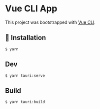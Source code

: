 # Vue CLI App

This project was bootstrapped with [Vue CLI](https://cli.vuejs.org/).

## 🚀 Installation

```
$ yarn
```

## Dev

```
$ yarn tauri:serve
```

## Build

```
$ yarn tauri:build
```
